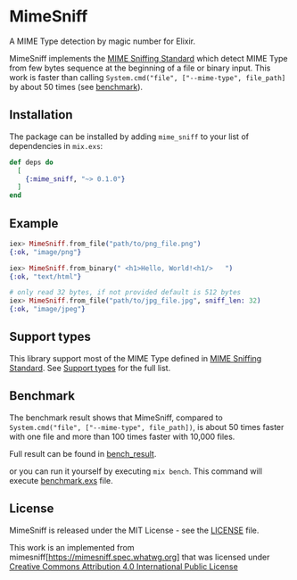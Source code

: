 # MimeSniff

A MIME Type detection by magic number for Elixir.

MimeSniff implements the [MIME Sniffing Standard](https://mimesniff.spec.whatwg.org) which detect MIME Type from few bytes sequence at the beginning of a file or binary input. This work is faster than calling `System.cmd("file", ["--mime-type", file_path]` by about 50 times (see [benchmark](#benchmark)).

## Installation

The package can be installed by adding `mime_sniff` to your list of dependencies in `mix.exs`:

```elixir
def deps do
  [
    {:mime_sniff, "~> 0.1.0"}
  ]
end
```

## Example

``` elixir
iex> MimeSniff.from_file("path/to/png_file.png")
{:ok, "image/png"}

iex> MimeSniff.from_binary(" <h1>Hello, World!<h1/>   ")
{:ok, "text/html"}

# only read 32 bytes, if not provided default is 512 bytes
iex> MimeSniff.from_file("path/to/jpg_file.jpg", sniff_len: 32)
{:ok, "image/jpeg"}
```

## Support types

This library support most of the MIME Type defined in [MIME Sniffing Standard](https://mimesniff.spec.whatwg.org). See [Support types](/docs/support_types.md) for the full list.

## Benchmark

The benchmark result shows that MimeSniff, compared to `System.cmd("file", ["--mime-type", file_path])`, is about 50 times faster with one file and more than 100 times faster with 10,000 files.

Full result can be found in [bench_result](/docs/bench_result).

or you can run it yourself by executing `mix bench`. This command will execute [benchmark.exs](support/benchmark.exs) file.

## License

MimeSniff is released under the MIT License - see the [LICENSE](LICENSE.md) file.

This work is an implemented from mimesniff[https://mimesniff.spec.whatwg.org] that was licensed under [Creative Commons Attribution 4.0 International Public License](https://creativecommons.org/licenses/by/4.0/)
